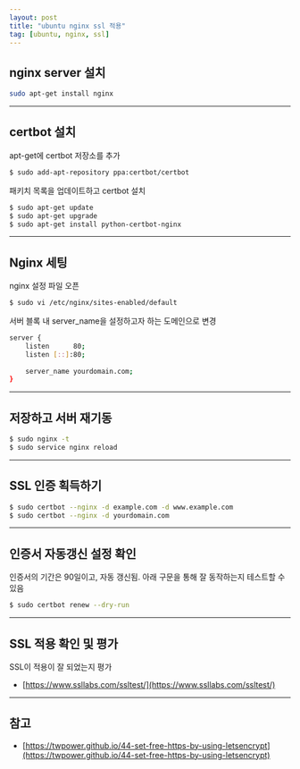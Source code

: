 ```yaml
---
layout: post
title: "ubuntu nginx ssl 적용"
tag: [ubuntu, nginx, ssl]
---
```


## nginx server 설치
~~~bash
sudo apt-get install nginx
~~~

---

## certbot 설치

apt-get에 certbot 저장소를 추가
~~~bash
$ sudo add-apt-repository ppa:certbot/certbot
~~~

패키치 목록을 업데이트하고 certbot 설치
~~~bash
$ sudo apt-get update
$ sudo apt-get upgrade
$ sudo apt-get install python-certbot-nginx
~~~

---

## Nginx 세팅
nginx 설정 파일 오픈
~~~bash
$ sudo vi /etc/nginx/sites-enabled/default
~~~

서버 블록 내 server_name을 설정하고자 하는 도메인으로 변경
~~~bash
server {
    listen      80;
    listen [::]:80;
    
    server_name yourdomain.com;
}
~~~

---

## 저장하고 서버 재기동
~~~bash
$ sudo nginx -t
$ sudo service nginx reload
~~~

---

## SSL 인증 획득하기
~~~bash
$ sudo certbot --nginx -d example.com -d www.example.com
$ sudo certbot --nginx -d yourdomain.com
~~~

---

## 인증서 자동갱신 설정 확인

인증서의 기간은 90일이고, 자동 갱신됨.
아래 구문을 통해 잘 동작하는지 테스트할 수 있음
~~~bash
$ sudo certbot renew --dry-run
~~~

---

## SSL 적용 확인 및 평가

SSL이 적용이 잘 되었는지 평가

* [https://www.ssllabs.com/ssltest/](https://www.ssllabs.com/ssltest/)

---

## 참고

* [https://twpower.github.io/44-set-free-https-by-using-letsencrypt](https://twpower.github.io/44-set-free-https-by-using-letsencrypt)